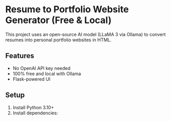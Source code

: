 # Resume to Portfolio Website Generator (Free & Local)

This project uses an open-source AI model (LLaMA 3 via Ollama) to convert resumes into personal portfolio websites in HTML.

## Features
- No OpenAI API key needed
- 100% free and local with Ollama
- Flask-powered UI

## Setup

1. Install Python 3.10+
2. Install dependencies:
